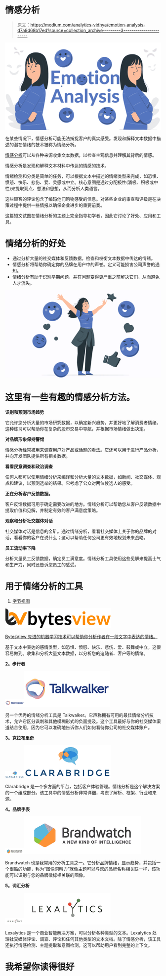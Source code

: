 # 情感分析

> 原文：<https://medium.com/analytics-vidhya/emotion-analysis-d7a9d68b17ed?source=collection_archive---------3----------------------->

![](img/ae5567c4d5128e061657a145ce01c90a.png)

在某些情况下，情感分析可能无法捕捉客户的真实感受。发现和解释文本数据中描述的潜在情绪的技术被称为情绪分析。

[情感分析](https://www.bytesview.com/emotion-analysis)可以从各种来源收集文本数据，以检查主观信息并理解其背后的情感。

情感分析是发现和解释文本材料中传达的情感的技术。

情绪检测和分类是简单的任务，可以根据文本中描述的情绪类型来完成，如恐惧、愤怒、快乐、悲伤、爱、灵感或中立。核心意图是通过分配极性(消极、积极或中性)来提取观点、想法和思想，从而分析人类语言。

这些顾客的评论包含了编码他们购物感受的信息。对某些企业的审查和评级是在决策过程中提供一些情报以确保企业进步的重要前奏。

这篇短文试图在情绪分析的主题上完全指导初学者，因此它讨论了好处、应用和工具。

# 情绪分析的好处

*   通过分析大量的社交媒体和反馈数据，检查和权衡文本数据中传达的情绪。
*   情感分析将帮助你确定你的品牌在用户中的声誉。定义可能损害公司声誉的通知。
*   情绪分析有助于识别早期问题，并在问题变得更严重之前解决它们，从而避免人才流失。

![](img/7f6dfadf7da907ba246831c3fb27aa04.png)

# 这里有一些有趣的情感分析方法。

**识别和预测市场趋势**

它允许您分析大量的市场研究数据，以确定新兴趋势，并更好地了解消费者情绪。这种练习可以帮助你在复杂的股市交易中导航，并根据市场情绪做出决定。

**对品牌形象保持警惕**

情感分析经常被用来调查用户对产品或话题的看法。它还可以用于进行产品分析，并向开发团队提供所有相关数据。

**看看民意调查和政治调查**

任何人都可以使用情绪分析来编译和分析大量的文本数据，如新闻、社交媒体、观点和建议，以预测选举的结果。它考虑了公众对两位候选人的感受。

**正在分析客户反馈数据。**

客户反馈数据可用于确定需要改进的地方。情绪分析可以帮助您从客户反馈数据中提取价值和见解，并制定有效的客户满意度策略。

**观察和分析社交媒体对话**

社交媒体对话是信息的金矿。通过情绪分析，看看社交媒体上关于你的品牌的对话，看看你的客户在说什么；这可以帮助任何公司更有效地规划未来战略。

**员工流动率下降**

分析大量员工反馈数据，确定员工满意度。情绪分析工具使用这些见解来提高士气和生产力，同时还告诉您员工的感受。

# 用于情绪分析的工具

1.  [字节视图 ](https://www.bytesview.com/)

![](img/443532a0227487e4017b8c8edd181b51.png)

[BytesView 先进的机器学习技术可以帮助你分析作者在一段文字中表达的情绪。](https://www.bytesview.com/emotion-analysis)

基于文本中表达的感情类型，如恐惧、愤怒、快乐、悲伤、爱、鼓舞或中立，这很容易做到。收集和分析大量文本数据，以分析您的追随者、客户等的情绪。

**2。步行者**

![](img/7e944e784c8033f95b4f710302bfbafe.png)![](img/5caf54360bcb0c88a5d1fc8d6037abb2.png)

另一个优秀的情绪分析工具是 Talkwalker。它声称拥有可用的最佳情绪分析技术，允许它区分讽刺和其他模糊形式的负面提及。这个工具最好与你的社交媒体渠道结合使用，因为它可以准确地告诉你人们如何看待你公司的社交媒体账户。

**3。克拉布里奇**

![](img/2a5689fd031bb72d945076e8eddca164.png)![](img/6eaa5f4f030ea36912c38b18617b5bce.png)

Clarabridge 是一个多方面的平台，包括客户体验管理。情绪分析是这个解决方案的一个组成部分。该工具中的情感分析非常详细，考虑了解析、框架、行业和来源。

**4。品牌手表**

![](img/f4a87f0d2878dddb20a5751d353e1be5.png)![](img/f8464ae7780360052b2613c6c3cb004e.png)

Brandwatch 也是我常用的分析工具之一。它分析品牌情绪，显示趋势，并包括一个很酷的功能，称为“图像洞察力”就像主题可以与您的品牌名称相关联一样，该功能可以识别与您的品牌徽标相关联的图像。

**5。词汇分析**

![](img/0620c98deaf56918492c9c310066f9b1.png)![](img/cec02886d5889d8821cbf70682def212.png)

Lexalytics 是一个商业智能解决方案，可以分析各种类型的文本。Lexalytics 处理社交媒体评论、调查、评论和任何其他类型的文本文档。除了情感分析，该工具还执行情感检测、主题提取和意图检测，这可以帮助用户看到完整的上下文。

# 我希望你读得很好